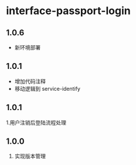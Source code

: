 # interface-passport-login

## 1.0.6
- 新环境部署


## 1.0.1
- 增加代码注释
- 移动逻辑到 service-identify

## 1.0.1
1.用户注销后登陆流程处理

## 1.0.0
1. 实现版本管理


